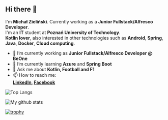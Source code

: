 ## Hi there 👋

I'm **Michał Zieliński**. Currently working as a **Junior Fullstack/Alfresco Developer**.  
I'm an **IT** student at **Poznań University of Technology**.  
**Kotlin lover**, also interested in other technologies such as **Android**, **Spring**, **Java**, **Docker**, **Cloud computing**.

- 🔭 I’m currently working as **Junior Fullstack/Alfresco Developer @ BeOne**
- 🌱 I’m currently learning **Azure** and **Spring Boot**
- 💬 Ask me about **Kotlin, Football and F1**
- 📫 How to reach me:  
**[LinkedIn](https://www.linkedin.com/in/micha%C5%82-zieli%C5%84ski2/), [Facebook](https://www.facebook.com/zielinski.michal2)**

![Top Langs](https://github-readme-stats.vercel.app/api/top-langs/?username=MichalxPZ&layout=compact&theme=dark&hide_border=true)

![My github stats](https://github-readme-stats.vercel.app/api?username=MichalxPZ&show_icons=true&hide_border=true&theme=dark)

[![trophy](https://github-profile-trophy.vercel.app/?username=MichalxPZ)](https://github.com/MichalxPZ/github-profile-trophy)
